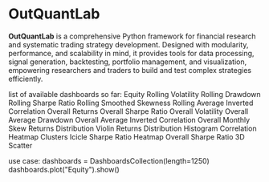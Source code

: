 
# OutQuantLab

**OutQuantLab** is a comprehensive Python framework for financial research and systematic trading strategy development. 
Designed with modularity, performance, and scalability in mind, it provides tools for data processing, signal generation, backtesting, portfolio management, and visualization, empowering researchers and traders to build and test complex strategies efficiently.

list of available dashboards so far:
Equity
Rolling Volatility
Rolling Drawdown
Rolling Sharpe Ratio
Rolling Smoothed Skewness
Rolling Average Inverted Correlation
Overall Returns
Overall Sharpe Ratio
Overall Volatility
Overall Average Drawdown
Overall Average Inverted Correlation
Overall Monthly Skew
Returns Distribution Violin
Returns Distribution Histogram
Correlation Heatmap
Clusters Icicle
Sharpe Ratio Heatmap
Overall Sharpe Ratio 3D Scatter

use case:
dashboards = DashboardsCollection(length=1250)
dashboards.plot("Equity").show()